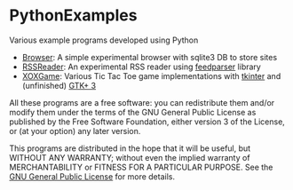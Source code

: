 # PythonExamples
Various example programs developed using Python
* [Browser](https://github.com/tekrei/PythonExamples/tree/master/Browser): A simple experimental browser with sqlite3 DB to store sites
* [RSSReader](https://github.com/tekrei/PythonExamples/tree/master/RSSReader): An experimental RSS reader using [feedparser](https://pypi.python.org/pypi/feedparser) library
* [XOXGame](https://github.com/tekrei/PythonExamples/tree/master/XOXGame): Various Tic Tac Toe game implementations with [tkinter](https://wiki.python.org/moin/TkInter) and (unfinished) [GTK+ 3](https://python-gtk-3-tutorial.readthedocs.org/en/latest/index.html)

All these programs are a free software: you can redistribute them and/or modify them under the terms of the GNU General Public License as published by the Free Software Foundation, either version 3 of the License, or (at your option) any later version.

This programs are distributed in the hope that it will be useful, but WITHOUT ANY WARRANTY; without even the implied warranty of MERCHANTABILITY or FITNESS FOR A PARTICULAR PURPOSE.  See the [GNU General Public License](https://github.com/tekrei/PythonExamples/raw/master/LICENSE) for more details.

